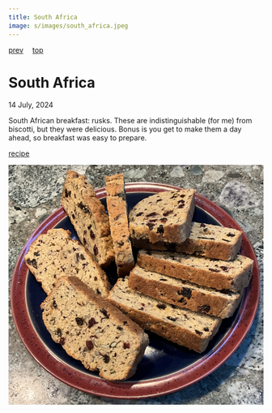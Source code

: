 ```yaml
---
title: South Africa
image: s/images/south_africa.jpeg
---
```

[prev](somalia.md)&emsp;
[top](../index.md)&emsp;
# South Africa
14 July, 2024

South African breakfast: rusks. These are indistinguishable (for me)
from biscotti, but they were delicious. Bonus is you get to make them
a day ahead, so breakfast was easy to prepare.

[recipe](https://loveinmyoven.com/south-african-buttermilk-rusks/)

![breakfast](images/south_africa.jpeg)
